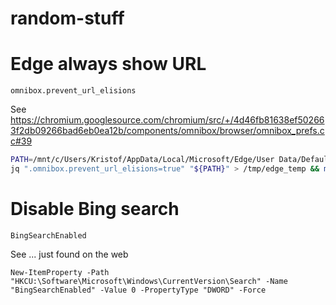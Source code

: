# random-stuff

# Edge always show URL

`omnibox.prevent_url_elisions`

See https://chromium.googlesource.com/chromium/src/+/4d46fb81638ef502663f2db09266bad6eb0ea12b/components/omnibox/browser/omnibox_prefs.cc#39


```bash
PATH=/mnt/c/Users/Kristof/AppData/Local/Microsoft/Edge/User Data/Default/Preferences
jq ".omnibox.prevent_url_elisions=true" "${PATH}" > /tmp/edge_temp && mv /tmp/edge_temp ${PATH}
```

# Disable Bing search

`BingSearchEnabled`

See ... just found on the web

```pwsh
New-ItemProperty -Path "HKCU:\Software\Microsoft\Windows\CurrentVersion\Search" -Name "BingSearchEnabled" -Value 0 -PropertyType "DWORD" -Force
```
